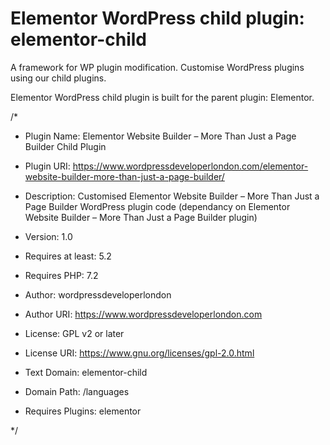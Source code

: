 # Elementor WordPress child plugin: elementor-child

A framework for WP plugin modification. Customise WordPress plugins using our child plugins.

Elementor WordPress child plugin is built for the parent plugin: Elementor.

/*
 * Plugin Name:       Elementor Website Builder &#8211; More Than Just a Page Builder Child Plugin
   
 * Plugin URI:        https://www.wordpressdeveloperlondon.com/elementor-website-builder-more-than-just-a-page-builder/
   
 * Description:       Customised  Elementor Website Builder &#8211; More Than Just a Page Builder WordPress plugin code (dependancy on Elementor Website Builder &#8211; More Than Just a Page Builder plugin)
  
 * Version:           1.0
  
 * Requires at least: 5.2

 * Requires PHP:      7.2

 * Author:            wordpressdeveloperlondon

 * Author URI:        https://www.wordpressdeveloperlondon.com

 * License:           GPL v2 or later

 * License URI:       https://www.gnu.org/licenses/gpl-2.0.html

 * Text Domain:       elementor-child

 * Domain Path:       /languages

 * Requires Plugins:  elementor

 */

